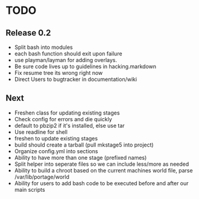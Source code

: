 TODO
=====

Release 0.2
-----------
* Split bash into modules
* each bash function should exit upon failure
* use playman/layman for adding overlays. 
* Be sure code lives up to guidelines in hacking.markdown
* Fix resume tree its wrong right now
* Direct Users to bugtracker in documentation/wiki

Next
----
* Freshen class for updating existing stages
* Check config for errors and die quickly 
* default to pbzip2 if it's installed, else use tar
* Use readline for shell
* freshen to update existing stages
* build should create a tarball (pull mkstage5 into project)
* Organize config.yml into sections
* Ability to have more than one stage (prefixed names)
* Split helper into seperate files so we can include less/more as needed
* Ability to build a chroot based on the current machines world file, parse /var/lib/portage/world
* Ability for users to add bash code to be executed before and after our main scripts
